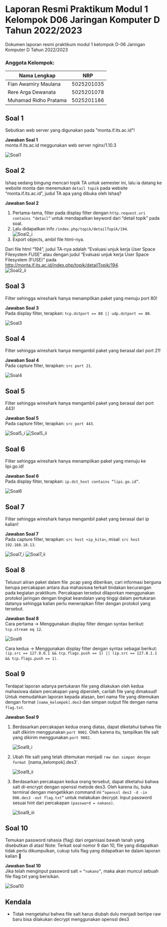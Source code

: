 # Laporan Resmi Praktikum Modul 1 Kelompok D06 Jaringan Komputer D Tahun 2022/2023

Dokumen laporan resmi praktikum modul 1 kelompok D-06 Jaringan Komputer D Tahun 2022/2023

### Anggota Kelompok:
Nama Lengkap                | NRP
--------------------------- | -------------
Fian Awamiry Maulana        | 5025201035 
Rere Arga Dewanata          | 5025201078 
Muhamad Ridho Pratama       | 5025201186

## Soal 1   
   Sebutkan web server yang digunakan pada "monta.if.its.ac.id"! 
   
   **Jawaban Soal 1**          
   monta.if.its.ac.id meggunakan web server nginx/1.10.3  
   
   ![Soal1](https://user-images.githubusercontent.com/70679432/191622150-3c0a4590-6369-47de-81c3-eca2f663bd74.png)
     
## Soal 2  
   Ishaq sedang bingung mencari topik TA untuk semester ini, lalu ia datang ke website monta dan menemukan `detail topik` pada website “monta.if.its.ac.id”, judul TA apa yang dibuka oleh Ishaq?  
   
   **Jawaban Soal 2**    
   1. Pertama-tama, filter pada display filter dengan ```http.request.uri contains “detail”``` untuk mendapatkan keyword dari “detail topik” pada soal.
   2. Lalu didapatkan info ```/index.php/topik/detailTopik/194```.  
      ![Soal2_i](https://user-images.githubusercontent.com/70679432/191622394-4e04974b-4a12-4dfd-b2b3-16cf82c6c7d7.png)
   3. Export objects, ambil file html-nya.  
       
   Dari file html “194”, judul TA-nya adalah “Evaluasi unjuk kerja User Space Filesystem FUSE” atau dengan judul “Evaluasi unjuk kerja User Space  Filesystem  (FUSE)” pada http://monta.if.its.ac.id/index.php/topik/detailTopik/194.  
   ![Soal2_ii](https://user-images.githubusercontent.com/70679432/191622401-45ca1bed-6f29-4b73-844a-b51af0b6778d.png)

## Soal 3  
   Filter sehingga wireshark hanya menampilkan paket yang menuju port 80!      
   
   **Jawaban Soal 3**    
   Pada display filter, terapkan: `tcp.dstport == 80 || udp.dstport == 80`. 
   
   ![Soal3](https://user-images.githubusercontent.com/70679432/191622668-79130569-bd09-4ee4-97ad-fbd17ede58f9.png)
   
## Soal 4   
   Filter sehingga wireshark hanya mengambil paket yang berasal dari port 21!  
   
   **Jawaban Soal 4**    
   Pada capture filter, terapkan: `src port 21`.  
   
   ![Soal4](https://user-images.githubusercontent.com/70679432/191623221-18c174d0-eaef-4733-a148-140d5401decd.png)
  
## Soal 5 
   Filter sehingga wireshark hanya mengambil paket yang berasal dari port 443!  
   
   **Jawaban Soal 5**  
   Pada capture filter, terapkan: `src port 443`.  
   
   ![Soal5_i](https://user-images.githubusercontent.com/70679432/191623319-3e5c284c-4815-42f7-8448-a8626756c543.png)
   ![Soal5_ii](https://user-images.githubusercontent.com/70679432/191623326-7dcb5103-bf46-4dad-bb3c-6ec7d0b06ac7.png)
   
## Soal 6  
   Filter sehingga wireshark hanya menampilkan paket yang menuju ke lipi.go.id!  
   
   **Jawaban Soal 6**  
   Pada display filter, terapkan: `ip.dst_host contains “lipi.go.id”`.  
   
   ![Soal6](https://user-images.githubusercontent.com/70679432/191623498-5e05fa48-c3e8-49f5-bee0-8092145cef1f.png)
   
## Soal 7  
   Filter sehingga wireshark hanya mengambil paket yang berasal dari ip kalian!  
   
   **Jawaban Soal 7**    
   Pada capture filter, terapkan: `src host <ip_kita>`, misal: `src host 192.168.18.13`.  
   
   ![Soal7_i](https://user-images.githubusercontent.com/70679432/191623804-730a04b1-5222-4847-a1c4-67cfd57bbb13.png)
   ![Soal7_ii](https://user-images.githubusercontent.com/70679432/191623824-d9e18086-518a-44ed-bf08-c0e317f168c8.png)
   
## Soal 8  
   Telusuri aliran paket dalam file .pcap yang diberikan, cari informasi berguna berupa percakapan antara dua mahasiswa terkait tindakan kecurangan pada kegiatan praktikum. Percakapan tersebut dilaporkan menggunakan protokol jaringan dengan tingkat keandalan yang tinggi dalam pertukaran datanya sehingga kalian perlu menerapkan filter dengan protokol yang tersebut.
   
   **Jawaban Soal 8**  
   Cara pertama -> Menggunakan display filter dengan syntax berikut: `tcp.stream eq 12`.
   
   ![Soal8](https://user-images.githubusercontent.com/70679432/191623934-89df905f-50ec-4d0c-a095-7d78179b3ffd.png)
   
   Cara kedua -> Menggunakan display filter dengan syntax sebagai berikut: `(ip.src == 127.0.0.1 && tcp.flags.push == 1) || (ip.src == 127.0.1.1 && tcp.flags.push == 1)`.  
   
## Soal 9  
   Terdapat laporan adanya pertukaran file yang dilakukan oleh kedua mahasiswa dalam percakapan yang diperoleh, carilah file yang dimaksud! Untuk memudahkan laporan kepada atasan, beri nama file yang ditemukan dengan format `[nama_kelompok].des3` dan simpan output file dengan nama `flag.txt`.  
   
   **Jawaban Soal 9**  
   1. Berdasarkan percakapan kedua orang diatas, dapat diketahui bahwa file salt dikirim menggunakan `port 9002`. Oleh karena itu, tampilkan file salt yang dikirim menggunakan `port 9002`.  
   
      ![Soal9_i](https://user-images.githubusercontent.com/70679432/191624307-c4bac331-d34a-4f4a-84cd-36e0ae94e2f8.png)
   
   2. Ubah file salt yang telah ditemukan menjadi `raw dan simpan dengan format `[nama_kelompok].des3`.  
   
      ![Soal9_ii](https://user-images.githubusercontent.com/70679432/191624360-cc6d1747-e580-4c9f-a98c-721ad061e973.png)
   
   3. Berdasarkan percakapan kedua orang tersebut, dapat diketahui bahwa salt di-encrypt dengan openssl metode des3. Oleh karena itu, buka terminal dengan mengetikkan command ini `“openssl des3 -d -in D06.des3 -out flag.txt”` untuk melakukan decrypt. Input password sesuai hint dari percakapan `(password = nakano)`. 
   
      ![Soal9_iii](https://user-images.githubusercontent.com/70679432/191624391-d75e117e-73cf-4d73-bfb8-0a31449d372b.png)
   
## Soal 10 
   Temukan password rahasia (flag) dari organisasi bawah tanah yang disebutkan di atas! Note: Terkait soal nomor 9 dan 10, file yang didapatkan tidak perlu dikumpulkan, cukup tulis flag yang didapatkan ke dalam laporan kalian 🙏
   
   **Jawaban Soal 10**  
   Jika telah menginput password salt = `“nakano”`, maka akan muncul sebuah file flag.txt yang berisikan.  
   
   ![Soal10](https://user-images.githubusercontent.com/70679432/191624474-6349ef33-9631-4251-8552-d7fd8658f40b.png)
   
## Kendala  
- Tidak mengetahui bahwa file salt harus diubah dulu menjadi bertipe raw baru bisa dilakukan decrypt menggunakan openssl des3
